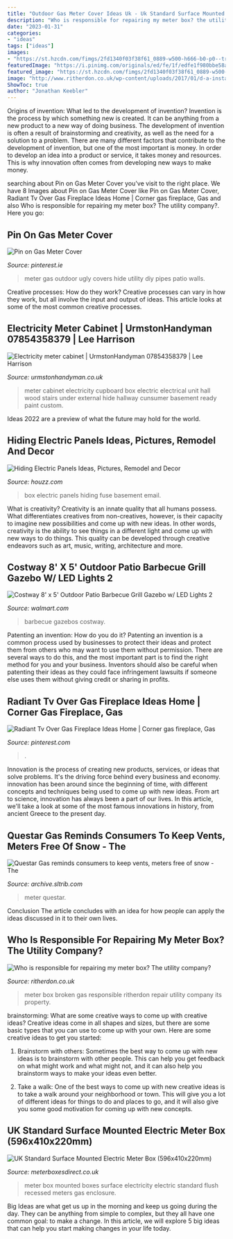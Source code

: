 ```yaml
---
title: "Outdoor Gas Meter Cover Ideas Uk - Uk Standard Surface Mounted Electric Meter Box (596x410x220mm)"
description: "Who is responsible for repairing my meter box? the utility company?"
date: "2023-01-31"
categories:
- "ideas"
tags: ["ideas"]
images:
- "https://st.hzcdn.com/fimgs/2fd1340f03f38f61_0889-w500-h666-b0-p0--transitional-basement.jpg"
featuredImage: "https://i.pinimg.com/originals/ed/fe/1f/edfe1f980bbe58add2ae0a3b91501780.jpg"
featured_image: "https://st.hzcdn.com/fimgs/2fd1340f03f38f61_0889-w500-h666-b0-p0--transitional-basement.jpg"
image: "http://www.ritherdon.co.uk/wp-content/uploads/2017/01/d-a-installations-043-600-pix.jpg"
ShowToc: true
author: "Jonathan Keebler"
---
```



Origins of invention: What led to the development of invention?
Invention is the process by which something new is created. It can be anything from a new product to a new way of doing business. The development of invention is often a result of brainstorming and creativity, as well as the need for a solution to a problem. There are many different factors that contribute to the development of invention, but one of the most important is money. In order to develop an idea into a product or service, it takes money and resources. This is why innovation often comes from developing new ways to make money.

	

		
searching about Pin on Gas Meter Cover you've visit to the right place. We have 8 Images about Pin on Gas Meter Cover like Pin on Gas Meter Cover, Radiant Tv Over Gas Fireplace Ideas Home | Corner gas fireplace, Gas and also Who is responsible for repairing my meter box? The utility company?. Here you go:
		
    
## Pin On Gas Meter Cover

<img loading=lazy src="https://i.pinimg.com/originals/22/6e/bc/226ebc247431786596b937e7547309ef.jpg" onerror="this.onerror=null;this.src='https://tse3.mm.bing.net/th?id=OIP.AKkyeKTeghEwMJRErgggQAHaHa&amp;pid=15.1';" alt="Pin on Gas Meter Cover">

_Source: pinterest.ie_

>meter gas outdoor ugly covers hide utility diy pipes patio walls. 

	

Creative processes: How do they work?
Creative processes can vary in how they work, but all involve the input and output of ideas. This article looks at some of the most common creative processes.

    
## Electricity Meter Cabinet | UrmstonHandyman 07854358379 | Lee Harrison

<img loading=lazy src="http://www.urmstonhandyman.co.uk/_Media/electricity-meter-cabinet_med.jpeg" onerror="this.onerror=null;this.src='https://tse1.mm.bing.net/th?id=OIP.Zk10pp9mtEgO4evNO_Sw7wAAAA&amp;pid=15.1';" alt="Electricity meter cabinet | UrmstonHandyman 07854358379 | Lee Harrison">

_Source: urmstonhandyman.co.uk_

>meter cabinet electricity cupboard box electric electrical unit hall wood stairs under external hide hallway cunsumer basement ready paint custom. 

	

Ideas 2022 are a preview of what the future may hold for the world.

    
## Hiding Electric Panels Ideas, Pictures, Remodel And Decor

<img loading=lazy src="https://st.hzcdn.com/fimgs/2fd1340f03f38f61_0889-w500-h666-b0-p0--transitional-basement.jpg" onerror="this.onerror=null;this.src='https://tse1.mm.bing.net/th?id=OIP.apoGgw5-nJM0rjpZY9iUZQHaJ3&amp;pid=15.1';" alt="Hiding Electric Panels Ideas, Pictures, Remodel and Decor">

_Source: houzz.com_

>box electric panels hiding fuse basement email. 

	

What is creativity?
Creativity is an innate quality that all humans possess. What differentiates creatives from non-creatives, however, is their capacity to imagine new possibilities and come up with new ideas. In other words, creativity is the ability to see things in a different light and come up with new ways to do things. This quality can be developed through creative endeavors such as art, music, writing, architecture and more.

    
## Costway 8&#039; X 5&#039; Outdoor Patio Barbecue Grill Gazebo W/ LED Lights 2

<img loading=lazy src="https://i5.walmartimages.com/asr/7d9d1a7c-12ff-4b29-9519-6de247742239.e3acef6d79feb5aad9ddb325d99f2714.jpeg" onerror="this.onerror=null;this.src='https://tse3.mm.bing.net/th?id=OIP.JUN4InU8MJTeJK7NMi53IgHaHa&amp;pid=15.1';" alt="Costway 8&#039; x 5&#039; Outdoor Patio Barbecue Grill Gazebo w/ LED Lights 2">

_Source: walmart.com_

>barbecue gazebos costway. 

	

Patenting an invention: How do you do it?
Patenting an invention is a common process used by businesses to protect their ideas and protect them from others who may want to use them without permission. There are several ways to do this, and the most important part is to find the right method for you and your business. Inventors should also be careful when patenting their ideas as they could face infringement lawsuits if someone else uses them without giving credit or sharing in profits.

    
## Radiant Tv Over Gas Fireplace Ideas Home | Corner Gas Fireplace, Gas

<img loading=lazy src="https://i.pinimg.com/originals/ed/fe/1f/edfe1f980bbe58add2ae0a3b91501780.jpg" onerror="this.onerror=null;this.src='https://tse2.mm.bing.net/th?id=OIP.mQgRqW6BglTUI3ZvqgNLxAHaKB&amp;pid=15.1';" alt="Radiant Tv Over Gas Fireplace Ideas Home | Corner gas fireplace, Gas">

_Source: pinterest.com_

>. 

	

Innovation is the process of creating new products, services, or ideas that solve problems. It's the driving force behind every business and economy. innovation has been around since the beginning of time, with different concepts and techniques being used to come up with new ideas. From art to science, innovation has always been a part of our lives. In this article, we'll take a look at some of the most famous innovations in history, from ancient Greece to the present day.

    
## Questar Gas Reminds Consumers To Keep Vents, Meters Free Of Snow - The

<img loading=lazy src="https://archive.sltrib.com/images/2009/1218/biz_gasmeters_1219~2.jpg" onerror="this.onerror=null;this.src='https://tse3.mm.bing.net/th?id=OIP.8i7mA_ZJSuMdf4X1woHLZAHaFb&amp;pid=15.1';" alt="Questar Gas reminds consumers to keep vents, meters free of snow - The">

_Source: archive.sltrib.com_

>meter questar. 

	

Conclusion
The article concludes with an idea for how people can apply the ideas discussed in it to their own lives.

    
## Who Is Responsible For Repairing My Meter Box? The Utility Company?

<img loading=lazy src="http://www.ritherdon.co.uk/wp-content/uploads/2017/01/d-a-installations-043-600-pix.jpg" onerror="this.onerror=null;this.src='https://tse3.mm.bing.net/th?id=OIP.-kf_BfL288LAE12h2x52bwHaFj&amp;pid=15.1';" alt="Who is responsible for repairing my meter box? The utility company?">

_Source: ritherdon.co.uk_

>meter box broken gas responsible ritherdon repair utility company its property. 

	

brainstorming: What are some creative ways to come up with creative ideas?
Creative ideas come in all shapes and sizes, but there are some basic types that you can use to come up with your own. Here are some creative ideas to get you started:
1. Brainstorm with others: Sometimes the best way to come up with new ideas is to brainstorm with other people. This can help you get feedback on what might work and what might not, and it can also help you brainstorm ways to make your ideas even better.

2. Take a walk: One of the best ways to come up with new creative ideas is to take a walk around your neighborhood or town. This will give you a lot of different ideas for things to do and places to go, and it will also give you some good motivation for coming up with new concepts.


    
## UK Standard Surface Mounted Electric Meter Box (596x410x220mm)

<img loading=lazy src="https://www.meterboxesdirect.co.uk/pub/media/catalog/product/cache/406244bc2cddd4d4cb1739b81e978c2c/s/u/surface-mounted-uk-electric-meter-box.jpg" onerror="this.onerror=null;this.src='https://tse2.mm.bing.net/th?id=OIP.knBtFu0T7lgQ1T0MbLw67gHaKB&amp;pid=15.1';" alt="UK Standard Surface Mounted Electric Meter Box (596x410x220mm)">

_Source: meterboxesdirect.co.uk_

>meter box mounted boxes surface electricity electric standard flush recessed meters gas enclosure. 

	

Big Ideas are what get us up in the morning and keep us going during the day. They can be anything from simple to complex, but they all have one common goal: to make a change. In this article, we will explore 5 big ideas that can help you start making changes in your life today.

